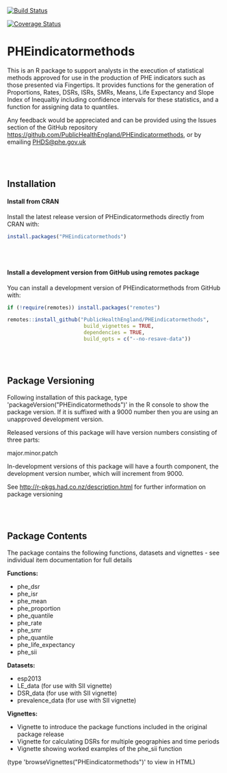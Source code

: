 
<!-- README.md is generated from README.Rmd. Please edit that file -->
[![Build Status](https://travis-ci.org/PublicHealthEngland/PHEindicatormethods.svg?branch=master)](https://travis-ci.org/PublicHealthEngland/PHEindicatormethods?branch=master)

[![Coverage Status](https://coveralls.io/repos/github/PublicHealthEngland/PHEindicatormethods/badge.svg?branch=master)](https://coveralls.io/github/PublicHealthEngland/PHEindicatormethods?branch=master)

PHEindicatormethods
===================

This is an R package to support analysts in the execution of statistical methods approved for use in the production of PHE indicators such as those presented via Fingertips. It provides functions for the generation of Proportions, Rates, DSRs, ISRs, SMRs, Means, Life Expectancy and Slope Index of Inequaltiy including confidence intervals for these statistics, and a function for assigning data to quantiles.

Any feedback would be appreciated and can be provided using the Issues section of the GitHub repository <https://github.com/PublicHealthEngland/PHEindicatormethods>, or by emailing <PHDS@phe.gov.uk>

<br/> <br/>

Installation
------------

#### Install from CRAN

Install the latest release version of PHEindicatormethods directly from CRAN with:

``` r
install.packages("PHEindicatormethods")
```

<br/> <br/>

#### Install a development version from GitHub using remotes package

You can install a development version of PHEindicatormethods from GitHub with:

``` r
if (!require(remotes)) install.packages("remotes")

remotes::install_github("PublicHealthEngland/PHEindicatormethods",
                         build_vignettes = TRUE,
                         dependencies = TRUE,
                         build_opts = c("--no-resave-data"))
```

<br/> <br/>

Package Versioning
------------------

Following installation of this package, type 'packageVersion("PHEindicatormethods")' in the R console to show the package version. If it is suffixed with a 9000 number then you are using an unapproved development version.

Released versions of this package will have version numbers consisting of three parts:

major.minor.patch

In-development versions of this package will have a fourth component, the development version number, which will increment from 9000.

See <http://r-pkgs.had.co.nz/description.html> for further information on package versioning

<br/> <br/>

Package Contents
----------------

The package contains the following functions, datasets and vignettes - see individual item documentation for full details

**Functions:**

-   phe\_dsr
-   phe\_isr
-   phe\_mean
-   phe\_proportion
-   phe\_quantile
-   phe\_rate
-   phe\_smr
-   phe\_quantile
-   phe\_life\_expectancy
-   phe\_sii

**Datasets:**

-   esp2013
-   LE\_data (for use with SII vignette)
-   DSR\_data (for use with SII vignette)
-   prevalence\_data (for use with SII vignette)

**Vignettes:**

-   Vignette to introduce the package functions included in the original package release
-   Vignette for calculating DSRs for multiple geographies and time periods
-   Vignette showing worked examples of the phe\_sii function

(type 'browseVignettes("PHEindicatormethods")' to view in HTML)
